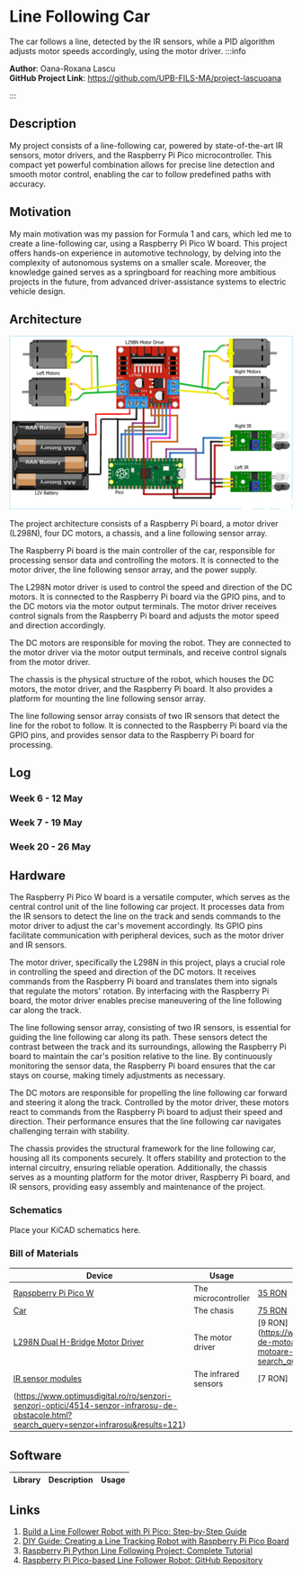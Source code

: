 # Line Following Car
The car follows a line, detected by the IR sensors, while a PID algorithm adjusts motor speeds accordingly, using the motor driver.
:::info 

**Author**: Oana-Roxana Lascu \
**GitHub Project Link**: https://github.com/UPB-FILS-MA/project-lascuoana

:::

## Description

My project consists of a line-following car, powered by state-of-the-art IR sensors, motor drivers, and the Raspberry Pi Pico microcontroller. This compact yet powerful combination allows for precise line detection and smooth motor control, enabling the car to follow predefined paths with accuracy.

## Motivation

My main motivation was my passion for Formula 1 and cars, which led me to create a line-following car, using a Raspberry Pi Pico W board. This project offers hands-on experience in automotive technology, by delving into the complexity of autonomous systems on a smaller scale. Moreover, the knowledge gained serves as a springboard for reaching more ambitious projects in the future, from advanced driver-assistance systems to electric vehicle design.

## Architecture 

![visual representation](architecture.png)

The project architecture consists of a Raspberry Pi board, a motor driver (L298N), four DC motors, a chassis, and a line following sensor array.

The Raspberry Pi board is the main controller of the car, responsible for processing sensor data and controlling the motors. It is connected to the motor driver, the line following sensor array, and the power supply.

The L298N motor driver is used to control the speed and direction of the DC motors. It is connected to the Raspberry Pi board via the GPIO pins, and to the DC motors via the motor output terminals. The motor driver receives control signals from the Raspberry Pi board and adjusts the motor speed and direction accordingly.

The DC motors are responsible for moving the robot. They are connected to the motor driver via the motor output terminals, and receive control signals from the motor driver.

The chassis is the physical structure of the robot, which houses the DC motors, the motor driver, and the Raspberry Pi board. It also provides a platform for mounting the line following sensor array.

The line following sensor array consists of two IR sensors that detect the line for the robot to follow. It is connected to the Raspberry Pi board via the GPIO pins, and provides sensor data to the Raspberry Pi board for processing.


## Log

<!-- write every week your progress here -->

### Week 6 - 12 May

### Week 7 - 19 May

### Week 20 - 26 May

## Hardware

The Raspberry Pi Pico W board is a versatile computer, which serves as the central control unit of the line following car project. It processes data from the IR sensors to detect the line on the track and sends commands to the motor driver to adjust the car's movement accordingly. Its GPIO pins facilitate communication with peripheral devices, such as the motor driver and IR sensors.

The motor driver, specifically the L298N in this project, plays a crucial role in controlling the speed and direction of the DC motors. It receives commands from the Raspberry Pi board and translates them into signals that regulate the motors' rotation. By interfacing with the Raspberry Pi board, the motor driver enables precise maneuvering of the line following car along the track.

The line following sensor array, consisting of two IR sensors, is essential for guiding the line following car along its path. These sensors detect the contrast between the track and its surroundings, allowing the Raspberry Pi board to maintain the car's position relative to the line. By continuously monitoring the sensor data, the Raspberry Pi board ensures that the car stays on course, making timely adjustments as necessary.

The DC motors are responsible for propelling the line following car forward and steering it along the track. Controlled by the motor driver, these motors react to commands from the Raspberry Pi board to adjust their speed and direction. Their performance ensures that the line following car navigates challenging terrain with stability.

The chassis provides the structural framework for the line following car, housing all its components securely. It offers stability and protection to the internal circuitry, ensuring reliable operation. Additionally, the chassis serves as a mounting platform for the motor driver, Raspberry Pi board, and IR sensors, providing easy assembly and maintenance of the project.

### Schematics

Place your KiCAD schematics here.

### Bill of Materials

<!-- Fill out this table with all the hardware components that you might need.

The format is 
```
| [Device](link://to/device) | This is used ... | [price](link://to/store) |

```

-->

| Device | Usage | Price |
|--------|--------|-------|
| [Rapspberry Pi Pico W](https://www.raspberrypi.com/documentation/microcontrollers/raspberry-pi-pico.html) | The microcontroller | [35 RON](https://www.optimusdigital.ro/en/raspberry-pi-boards/12394-raspberry-pi-pico-w.html) |
| [Car](https://cdn.ozdisan.com/ETicaret_Dosya/729231_182181.pdf) | The chasis | [75 RON](https://www.sigmanortec.ro/Kit-sasiu-Smart-Car-4WD-p136281803) |
| [L298N Dual H-Bridge Motor Driver](https://components101.com/sites/default/files/component_datasheet/L298N-Motor-Driver-Datasheet.pdf) | The motor driver | [9 RON] (https://www.optimusdigital.ro/ro/drivere-de-motoare-cu-perii/145-driver-de-motoare-dual-l298n.html?search_query=l298n&results=4) |
| [IR sensor modules](https://www.circuits-diy.com/hw201-infrared-ir-sensor-module/) | The infrared sensors | [7 RON]
(https://www.optimusdigital.ro/ro/senzori-senzori-optici/4514-senzor-infrarosu-de-obstacole.html?search_query=senzor+infrarosu&results=121) |

## Software

| Library | Description | Usage |
|---------|-------------|-------|


## Links

<!-- Add a few links that inspired you and that you think you will use for your project -->

1. [Build a Line Follower Robot with Pi Pico: Step-by-Step Guide](https://www.instructables.com/Line-Follower-Robot-With-Pi-Pico/)
2. [DIY Guide: Creating a Line Tracking Robot with Raspberry Pi Pico Board](https://srituhobby.com/how-to-make-a-line-tracking-robot-with-raspberry-pi-pico-board/)
3. [Raspberry Pi Python Line Following Project: Complete Tutorial](https://projects.raspberrypi.org/en/projects/rpi-python-line-following/2)
4. [Raspberry Pi Pico-based Line Follower Robot: GitHub Repository](https://github.com/devancakra/Raspberry-Pi-Pico-based-Line-Follower-Robot)
